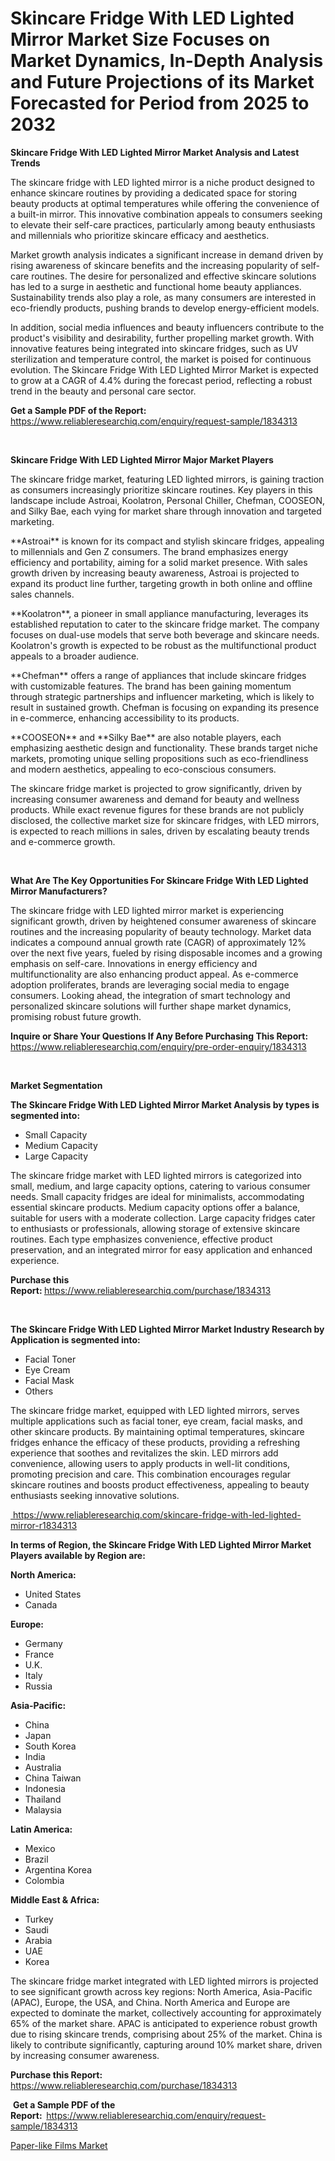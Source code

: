 <p><h1>Skincare Fridge With LED Lighted Mirror Market Size Focuses on Market Dynamics, In-Depth Analysis and Future Projections of its Market Forecasted for Period from 2025 to 2032</h1></p><p><strong>Skincare Fridge With LED Lighted Mirror Market Analysis and Latest Trends</strong></p>
<p><p>The skincare fridge with LED lighted mirror is a niche product designed to enhance skincare routines by providing a dedicated space for storing beauty products at optimal temperatures while offering the convenience of a built-in mirror. This innovative combination appeals to consumers seeking to elevate their self-care practices, particularly among beauty enthusiasts and millennials who prioritize skincare efficacy and aesthetics.</p><p>Market growth analysis indicates a significant increase in demand driven by rising awareness of skincare benefits and the increasing popularity of self-care routines. The desire for personalized and effective skincare solutions has led to a surge in aesthetic and functional home beauty appliances. Sustainability trends also play a role, as many consumers are interested in eco-friendly products, pushing brands to develop energy-efficient models.</p><p>In addition, social media influences and beauty influencers contribute to the product's visibility and desirability, further propelling market growth. With innovative features being integrated into skincare fridges, such as UV sterilization and temperature control, the market is poised for continuous evolution. The Skincare Fridge With LED Lighted Mirror Market is expected to grow at a CAGR of 4.4% during the forecast period, reflecting a robust trend in the beauty and personal care sector.</p></p>
<p><strong>Get a Sample PDF of the Report:&nbsp;</strong> <a href="https://www.reliableresearchiq.com/enquiry/request-sample/1834313?utm_campaign=1170&utm_medium=2&utm_source=Github&utm_content=ia&utm_term=09022025&utm_id=skincare-fridge-with-led-lighted-mirror">https://www.reliableresearchiq.com/enquiry/request-sample/1834313</a></p>
<p>&nbsp;</p>
<p><strong>Skincare Fridge With LED Lighted Mirror Major Market Players</strong></p>
<p><p>The skincare fridge market, featuring LED lighted mirrors, is gaining traction as consumers increasingly prioritize skincare routines. Key players in this landscape include Astroai, Koolatron, Personal Chiller, Chefman, COOSEON, and Silky Bae, each vying for market share through innovation and targeted marketing.</p><p>**Astroai** is known for its compact and stylish skincare fridges, appealing to millennials and Gen Z consumers. The brand emphasizes energy efficiency and portability, aiming for a solid market presence. With sales growth driven by increasing beauty awareness, Astroai is projected to expand its product line further, targeting growth in both online and offline sales channels.</p><p>**Koolatron**, a pioneer in small appliance manufacturing, leverages its established reputation to cater to the skincare fridge market. The company focuses on dual-use models that serve both beverage and skincare needs. Koolatron's growth is expected to be robust as the multifunctional product appeals to a broader audience.</p><p>**Chefman** offers a range of appliances that include skincare fridges with customizable features. The brand has been gaining momentum through strategic partnerships and influencer marketing, which is likely to result in sustained growth. Chefman is focusing on expanding its presence in e-commerce, enhancing accessibility to its products.</p><p>**COOSEON** and **Silky Bae** are also notable players, each emphasizing aesthetic design and functionality. These brands target niche markets, promoting unique selling propositions such as eco-friendliness and modern aesthetics, appealing to eco-conscious consumers.</p><p>The skincare fridge market is projected to grow significantly, driven by increasing consumer awareness and demand for beauty and wellness products. While exact revenue figures for these brands are not publicly disclosed, the collective market size for skincare fridges, with LED mirrors, is expected to reach millions in sales, driven by escalating beauty trends and e-commerce growth.</p></p>
<p>&nbsp;</p>
<p><strong>What Are The Key Opportunities For Skincare Fridge With LED Lighted Mirror Manufacturers?</strong></p>
<p><p>The skincare fridge with LED lighted mirror market is experiencing significant growth, driven by heightened consumer awareness of skincare routines and the increasing popularity of beauty technology. Market data indicates a compound annual growth rate (CAGR) of approximately 12% over the next five years, fueled by rising disposable incomes and a growing emphasis on self-care. Innovations in energy efficiency and multifunctionality are also enhancing product appeal. As e-commerce adoption proliferates, brands are leveraging social media to engage consumers. Looking ahead, the integration of smart technology and personalized skincare solutions will further shape market dynamics, promising robust future growth.</p></p>
<p><strong>Inquire or Share Your Questions If Any Before Purchasing This Report:</strong> <a href="https://www.reliableresearchiq.com/enquiry/pre-order-enquiry/1834313?utm_campaign=1170&utm_medium=2&utm_source=Github&utm_content=ia&utm_term=09022025&utm_id=skincare-fridge-with-led-lighted-mirror">https://www.reliableresearchiq.com/enquiry/pre-order-enquiry/1834313</a></p>
<p>&nbsp;</p>
<p><strong>Market Segmentation</strong></p>
<p><strong>The Skincare Fridge With LED Lighted Mirror Market Analysis by types is segmented into:</strong></p>
<p><ul><li>Small Capacity</li><li>Medium Capacity</li><li>Large Capacity</li></ul></p>
<p><p>The skincare fridge market with LED lighted mirrors is categorized into small, medium, and large capacity options, catering to various consumer needs. Small capacity fridges are ideal for minimalists, accommodating essential skincare products. Medium capacity options offer a balance, suitable for users with a moderate collection. Large capacity fridges cater to enthusiasts or professionals, allowing storage of extensive skincare routines. Each type emphasizes convenience, effective product preservation, and an integrated mirror for easy application and enhanced experience.</p></p>
<p><strong>Purchase this Report:&nbsp;</strong><a href="https://www.reliableresearchiq.com/purchase/1834313?utm_campaign=1170&utm_medium=2&utm_source=Github&utm_content=ia&utm_term=09022025&utm_id=skincare-fridge-with-led-lighted-mirror">https://www.reliableresearchiq.com/purchase/1834313</a></p>
<p>&nbsp;</p>
<p><strong>The Skincare Fridge With LED Lighted Mirror Market Industry Research by Application is segmented into:</strong></p>
<p><ul><li>Facial Toner</li><li>Eye Cream</li><li>Facial Mask</li><li>Others</li></ul></p>
<p><p>The skincare fridge market, equipped with LED lighted mirrors, serves multiple applications such as facial toner, eye cream, facial masks, and other skincare products. By maintaining optimal temperatures, skincare fridges enhance the efficacy of these products, providing a refreshing experience that soothes and revitalizes the skin. LED mirrors add convenience, allowing users to apply products in well-lit conditions, promoting precision and care. This combination encourages regular skincare routines and boosts product effectiveness, appealing to beauty enthusiasts seeking innovative solutions.</p></p>
<p><a href="https://www.reliableresearchiq.com/skincare-fridge-with-led-lighted-mirror-r1834313?utm_campaign=1170&utm_medium=2&utm_source=Github&utm_content=ia&utm_term=09022025&utm_id=skincare-fridge-with-led-lighted-mirror">&nbsp;https://www.reliableresearchiq.com/skincare-fridge-with-led-lighted-mirror-r1834313</a></p>
<p><strong>In terms of Region, the Skincare Fridge With LED Lighted Mirror Market Players available by Region are:</strong></p>
<p>
    <p> <strong> North America: </strong>
        <ul>
            <li>United States</li>
            <li>Canada</li>
        </ul>
        </p> 
    <p> <strong> Europe: </strong>
        <ul>
            <li>Germany</li>
            <li>France</li>
            <li>U.K.</li>
            <li>Italy</li>
            <li>Russia</li>
        </ul>
        </p> 
    <p> <strong> Asia-Pacific: </strong>
        <ul>
            <li>China</li>
            <li>Japan</li>
            <li>South Korea</li>
            <li>India</li>
            <li>Australia</li>
            <li>China Taiwan</li>
            <li>Indonesia</li>
            <li>Thailand</li>
            <li>Malaysia</li>
        </ul>
        </p> 
    <p> <strong> Latin America: </strong>
        <ul>
            <li>Mexico</li>
            <li>Brazil</li>
            <li>Argentina Korea</li>
            <li>Colombia</li>
        </ul>
        </p> 
    <p> <strong> Middle East & Africa: </strong>
        <ul>
            <li>Turkey</li>
            <li>Saudi</li>
            <li>Arabia</li>
            <li>UAE</li>
            <li>Korea</li>
        </ul>
    </p>
    </p>
<p><p>The skincare fridge market integrated with LED lighted mirrors is projected to see significant growth across key regions: North America, Asia-Pacific (APAC), Europe, the USA, and China. North America and Europe are expected to dominate the market, collectively accounting for approximately 65% of the market share. APAC is anticipated to experience robust growth due to rising skincare trends, comprising about 25% of the market. China is likely to contribute significantly, capturing around 10% market share, driven by increasing consumer awareness.</p></p>
<p><strong>Purchase this Report: </strong><a href="https://www.reliableresearchiq.com/purchase/1834313?utm_campaign=1170&utm_medium=2&utm_source=Github&utm_content=ia&utm_term=09022025&utm_id=skincare-fridge-with-led-lighted-mirror">https://www.reliableresearchiq.com/purchase/1834313</a></p>
<p>&nbsp;<strong>Get a Sample PDF of the Report:&nbsp;&nbsp;</strong><a href="https://www.reliableresearchiq.com/enquiry/request-sample/1834313?utm_campaign=1170&utm_medium=2&utm_source=Github&utm_content=ia&utm_term=09022025&utm_id=skincare-fridge-with-led-lighted-mirror">https://www.reliableresearchiq.com/enquiry/request-sample/1834313</a></p>
<p><strong></strong></p>
<p><p><a href="https://github.com/normiaooghe3/Market-Research-Report-List-1/blob/main/paper-like-films-market.md?utm_campaign=1170&utm_medium=2&utm_source=Github&utm_content=ia&utm_term=09022025&utm_id=skincare-fridge-with-led-lighted-mirror">Paper-like Films Market</a></p></p>